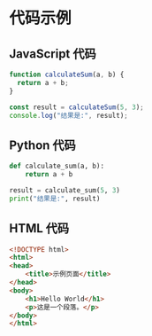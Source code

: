 # 代码示例

## JavaScript 代码

```javascript
function calculateSum(a, b) {
  return a + b;
}

const result = calculateSum(5, 3);
console.log("结果是:", result);
```

## Python 代码

```python
def calculate_sum(a, b):
    return a + b

result = calculate_sum(5, 3)
print("结果是:", result)
```

## HTML 代码

```html
<!DOCTYPE html>
<html>
<head>
    <title>示例页面</title>
</head>
<body>
    <h1>Hello World</h1>
    <p>这是一个段落。</p>
</body>
</html>
```
